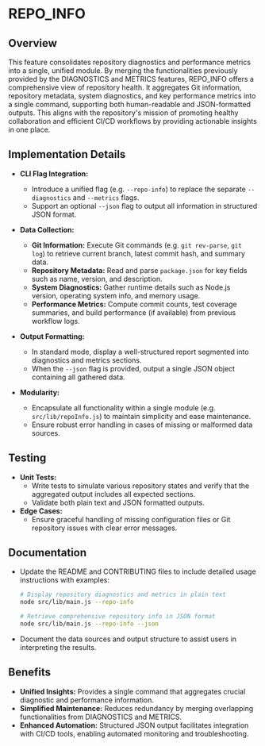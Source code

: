 # REPO_INFO

## Overview
This feature consolidates repository diagnostics and performance metrics into a single, unified module. By merging the functionalities previously provided by the DIAGNOSTICS and METRICS features, REPO_INFO offers a comprehensive view of repository health. It aggregates Git information, repository metadata, system diagnostics, and key performance metrics into a single command, supporting both human-readable and JSON-formatted outputs. This aligns with the repository's mission of promoting healthy collaboration and efficient CI/CD workflows by providing actionable insights in one place.

## Implementation Details
- **CLI Flag Integration:**
  - Introduce a unified flag (e.g. `--repo-info`) to replace the separate `--diagnostics` and `--metrics` flags.
  - Support an optional `--json` flag to output all information in structured JSON format.

- **Data Collection:**
  - **Git Information:** Execute Git commands (e.g. `git rev-parse`, `git log`) to retrieve current branch, latest commit hash, and summary data.
  - **Repository Metadata:** Read and parse `package.json` for key fields such as name, version, and description.
  - **System Diagnostics:** Gather runtime details such as Node.js version, operating system info, and memory usage.
  - **Performance Metrics:** Compute commit counts, test coverage summaries, and build performance (if available) from previous workflow logs.

- **Output Formatting:**
  - In standard mode, display a well-structured report segmented into diagnostics and metrics sections.
  - When the `--json` flag is provided, output a single JSON object containing all gathered data.

- **Modularity:**
  - Encapsulate all functionality within a single module (e.g. `src/lib/repoInfo.js`) to maintain simplicity and ease maintenance.
  - Ensure robust error handling in cases of missing or malformed data sources.

## Testing
- **Unit Tests:**
  - Write tests to simulate various repository states and verify that the aggregated output includes all expected sections.
  - Validate both plain text and JSON formatted outputs.
- **Edge Cases:**
  - Ensure graceful handling of missing configuration files or Git repository issues with clear error messages.

## Documentation
- Update the README and CONTRIBUTING files to include detailed usage instructions with examples:
  ```bash
  # Display repository diagnostics and metrics in plain text
  node src/lib/main.js --repo-info

  # Retrieve comprehensive repository info in JSON format
  node src/lib/main.js --repo-info --json
  ```
- Document the data sources and output structure to assist users in interpreting the results.

## Benefits
- **Unified Insights:** Provides a single command that aggregates crucial diagnostic and performance information.
- **Simplified Maintenance:** Reduces redundancy by merging overlapping functionalities from DIAGNOSTICS and METRICS.
- **Enhanced Automation:** Structured JSON output facilitates integration with CI/CD tools, enabling automated monitoring and troubleshooting.